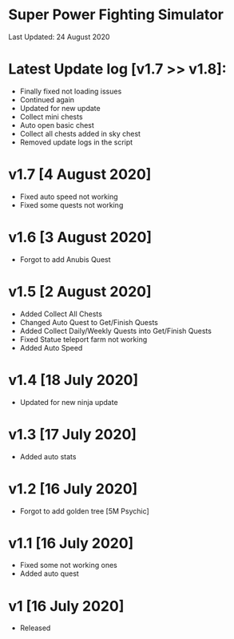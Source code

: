 # Super Power Fighting Simulator

Last Updated: 24 August 2020

# Latest Update log [v1.7 >> v1.8]:
- Finally fixed not loading issues
- Continued again
- Updated for new update
- Collect mini chests
- Auto open basic chest
- Collect all chests added in sky chest
- Removed update logs in the script

# v1.7 [4 August 2020]
- Fixed auto speed not working
- Fixed some quests not working
# v1.6 [3 August 2020]
- Forgot to add Anubis Quest
# v1.5 [2 August 2020]
- Added Collect All Chests
- Changed Auto Quest to Get/Finish Quests
- Added Collect Daily/Weekly Quests into Get/Finish Quests
- Fixed Statue teleport farm not working
- Added Auto Speed
# v1.4 [18 July 2020]
- Updated for new ninja update
# v1.3 [17 July 2020]
- Added auto stats
# v1.2 [16 July 2020]
- Forgot to add golden tree [5M Psychic]
# v1.1 [16 July 2020]
- Fixed some not working ones
- Added auto quest
# v1 [16 July 2020]
- Released